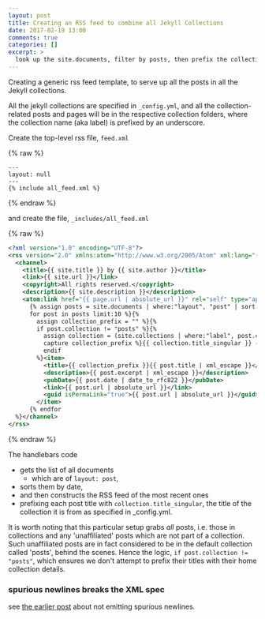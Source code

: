 ```yaml
---
layout: post
title: Creating an RSS feed to combine all Jekyll Collections
date: 2017-02-19 13:00
comments: true
categories: []
excerpt: >
  look up the site.documents, filter by posts, then prefix the collection title
---
```

Creating a generic rss feed template, to serve up all the posts in all the Jekyll collections.

All the jekyll collections are specified in `_config.yml`, and all the collection-related posts and pages will be in the respective collection folders, where the collection name (aka label) is prefixed by an underscore.

Create the top-level rss file, `feed.xml`

{% raw %}
```jekyll
---
layout: null
---
{% include all_feed.xml %}
```
{% endraw %}

and create the file, `_includes/all_feed.xml`

{% raw %}
```xml
<?xml version="1.0" encoding="UTF-8"?>
<rss version="2.0" xmlns:atom="http://www.w3.org/2005/Atom" xml:lang="{{ site.lang }}">
  <channel>
    <title>{{ site.title }} by {{ site.author }}</title>
    <link>{{ site.url }}</link>
    <copyright>All rights reserved.</copyright>
    <description>{{ site.description }}</description>
    <atom:link href="{{ page.url | absolute_url }}" rel="self" type="application/rss+xml" />
      {% assign posts = site.documents | where:"layout", "post" | sort: 'date' | reverse %}{%
      for post in posts limit:10 %}{%
        assign collection_prefix = "" %}{%
        if post.collection != "posts" %}{%
          assign collection = (site.collections | where:"label", post.collection | first %}{%
          capture collection_prefix %}{{ collection.title_singular }} - {% endcapture %}{%
          endif
        %}<item>
          <title>{{ collection_prefix }}{{ post.title | xml_escape }}</title>
          <description>{{ post.excerpt | xml_escape }}</description>
          <pubDate>{{ post.date | date_to_rfc822 }}</pubDate>
          <link>{{ post.url | absolute_url }}</link>
          <guid isPermaLink="true">{{ post.url | absolute_url }}</guid>
        </item>
      {% endfor
  %}</channel>
</rss>
```
{% endraw %}

The handlebars code
* gets the list of all documents
   * which are of `layout: post`,
* sorts them by date,
* and then constructs the RSS feed of the most recent ones
* prefixing each post title with `collection.title_singular`, the title of the collection it is from as specified in \_config.yml.

It is worth noting that this particular setup grabs *all* posts, i.e. those in collections and any 'unaffiliated' posts which are not part of a collection. Such unaffiliated posts are in fact considered to be in the default collection called 'posts', behind the scenes. Hence the logic, `if post.collection != "posts"`, which ensures we don't attempt to prefix their titles with their home collection details.

### spurious newlines breaks the XML spec

see [the earlier post](2017-02-19-rss-feed-for-a-jekyll-collection.html) about not emitting spurious newlines.
